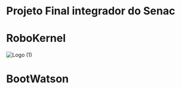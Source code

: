 # Projeto Final integrador do Senac
# RoboKernel
![Logo (1)](https://user-images.githubusercontent.com/42377719/59448504-a3fafd00-8ddb-11e9-9084-9d549bf43d24.png)
# BootWatson


